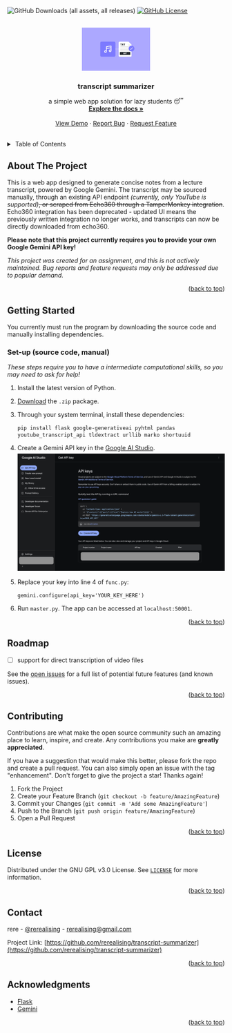 <a id="readme-top"></a>

![GitHub Downloads (all assets, all releases)](https://img.shields.io/github/downloads/rerealising/transcript-summarizer/total?style=for-the-badge&link=https%3A%2F%2Fgithub.com%2Frerealising%2Ftranscript-summarizer%2Freleases)
[![GitHub License](https://img.shields.io/github/license/rerealising/transcript-summarizer?style=for-the-badge)](https://img.shields.io/github/license/rerealising/transcript-summarizer?style=for-the-badge&link=https%3A%2F%2Fgithub.com%2Frerealising%2Ftranscript-summarizer%2Fblob%2Fmain%2FLICENSE)

<!-- HEADER -->
<br />
<div align="center">
  <a href="https://github.com/rerealising/transcript-summarizer">
    <img src="static/assets/transcription.jpeg" alt="Image of Transcription" height="100">
  </a>

<h3 align="center">transcript summarizer</h3>

  <p align="center">
    a simple web app solution for lazy students 😴
    <br />
    <a href="https://github.com/rerealising/transcript-summarizer"><strong>Explore the docs »</strong></a>
    <br />
    <br />
    <a href="#usage">View Demo</a>
    ·
    <a href="https://github.com/rerealising/transcript-summarizer/issues/new?labels=bug&template=bug-report---.md">Report Bug</a>
    ·
    <a href="https://github.com/rerealising/transcript-summarizer/issues/new?labels=enhancement&template=feature-request---.md">Request Feature</a>
  </p>
</div>

<br />

<!-- TABLE OF CONTENTS -->
<details>
  <summary>&nbsp;Table of Contents</summary>
  <ol>
    <li>
      <a href="#about-the-project">About The Project</a>
    </li>
    <li>
      <a href="#getting-started">Getting Started</a>
      <ul>
        <li><a href="#set-up-source-code-manual">Manual Installation</a></li>
      </ul>
    </li>
    <li><a href="#roadmap">Roadmap</a></li>
    <li><a href="#contributing">Contributing</a></li>
    <li><a href="#license">License</a></li>
    <li><a href="#contact">Contact</a></li>
    <li><a href="#acknowledgments">Acknowledgments</a></li>
  </ol>
</details>

<!-- ABOUT THE PROJECT -->
## About The Project

This is a web app designed to generate concise notes from a lecture transcript, powered by Google Gemini. The transcript may be sourced manually, through an existing API endpoint <i>(currently, only YouTube is supported)</i><s>, or scraped from Echo360 through a TamperMonkey integration</s>. Echo360 integration has been deprecated - updated UI means the previously written integration no longer works, and transcripts can now be directly downloaded from echo360.

<b>Please note that this project currently requires you to provide your own Google Gemini API key!</b>

<i> This project was created for an assignment, and this is not actively maintained. Bug reports and feature requests may only be addressed due to popular demand.</i>

<p align="right">(<a href="#readme-top">back to top</a>)</p>

<!-- GETTING STARTED -->
## Getting Started

You currently must run the program by downloading the source code and manually installing dependencies.

### Set-up (source code, manual)

<i>These steps require you to have a intermediate computational skills, so you may need to ask for help!</i>

1. Install the latest version of Python.

2. [Download](https://github.com/rerealising/transcript-summarizer/releases) the `.zip` package.

3. Through your system terminal, install these dependencies: 
    ```
    pip install flask google-generativeai pyhtml pandas youtube_transcript_api tldextract urllib marko shortuuid
    ```

4. Create a Gemini API key in the [Google AI Studio](https://aistudio.google.com/app/apikey). <img style="margin-top:5px;" src="static/assets/gemkeyacq.png">

5. Replace your key into line 4 of `func.py`:
   ```
   gemini.configure(api_key='YOUR_KEY_HERE')
   ```

6. Run `master.py`. The app can be accessed at `localhost:50001`.

<p align="right">(<a href="#readme-top">back to top</a>)</p>

<!-- ROADMAP -->
## Roadmap

- [ ] support for direct transcription of video files

See the [open issues](https://github.com/rerealising/transcript-summarizer/issues) for a full list of potential future features (and known issues).

<p align="right">(<a href="#readme-top">back to top</a>)</p>

<!-- CONTRIBUTING -->
## Contributing

Contributions are what make the open source community such an amazing place to learn, inspire, and create. Any contributions you make are **greatly appreciated**.

If you have a suggestion that would make this better, please fork the repo and create a pull request. You can also simply open an issue with the tag "enhancement".
Don't forget to give the project a star! Thanks again!

1. Fork the Project
2. Create your Feature Branch (`git checkout -b feature/AmazingFeature`)
3. Commit your Changes (`git commit -m 'Add some AmazingFeature'`)
4. Push to the Branch (`git push origin feature/AmazingFeature`)
5. Open a Pull Request

<p align="right">(<a href="#readme-top">back to top</a>)</p>

<!-- LICENSE -->
## License

Distributed under the GNU GPL v3.0 License. See [`LICENSE`](/LICENSE) for more information.

<p align="right">(<a href="#readme-top">back to top</a>)</p>



<!-- CONTACT -->
## Contact

rere - [@rerealising](https://x.com/rerealising) - rerealising@gmail.com

Project Link: [https://github.com/rerealising/transcript-summarizer](https://github.com/rerealising/transcript-summarizer)

<p align="right">(<a href="#readme-top">back to top</a>)</p>



<!-- ACKNOWLEDGMENTS -->
## Acknowledgments

* [Flask](https://flask.palletsprojects.com/en/stable/)
* [Gemini](https://deepmind.google/technologies/gemini/)

<p align="right">(<a href="#readme-top">back to top</a>)</p>
